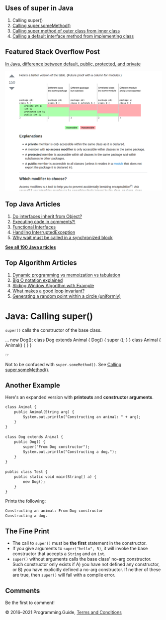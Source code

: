 <span class="underline"></span>

<span class="underline"></span>

## Uses of super in Java

1.  Calling super()
2.  [Calling super.someMethod()](super-method-call.html)
3.  [Calling super method of outer class from inner class](calling-super-method-of-outer-class-from-inner-class.html)
4.  [Calling a default interface method from implementing class](calling-default-interface-method-implementation-from-implementing-class.html)

## Featured Stack Overflow Post

[In Java, difference between default, public, protected, and private](https://stackoverflow.com/a/33627846/276052)

[<img src="../images/so-featured-33627846.png" alt="StackOverflow screenshot thumbnail" class="screenshot" />](https://stackoverflow.com/a/33627846/276052)

<span class="underline"></span>

## Top Java Articles

1.  [Do interfaces inherit from Object?](do-interfaces-inherit-from-object.html)
2.  [Executing code in comments?!](executing-code-in-comments.html)
3.  [Functional Interfaces](functional-interfaces.html)
4.  [Handling InterruptedException](handling-interrupted-exceptions.html)
5.  [Why wait must be called in a synchronized block](why-wait-must-be-in-synchronized.html)

[**See all 190 Java articles**](index.html)

## Top Algorithm Articles

1.  [Dynamic programming vs memoization vs tabulation](../dynamic-programming-vs-memoization-vs-tabulation.html)
2.  [Big O notation explained](../big-o-notation-explained.html)
3.  [Sliding Window Algorithm with Example](../sliding-window-example.html)
4.  [What makes a good loop invariant?](../what-makes-a-good-loop-invariant.html)
5.  [Generating a random point within a circle (uniformly)](../random-point-within-circle.html)

# Java: Calling super()

`super()` calls the constructor of the base class.

... new Dog(); class Dog extends Animal { Dog() { super (); } } class Animal { Animal() { } }

☞

Not to be confused with `super.someMethod()`. See [Calling super.someMethod()](super-method-call.html).

## Another Example

Here's an expanded version with **printouts** and **constructor arguments**.

    class Animal {
        public Animal(String arg) {
            System.out.println("Constructing an animal: " + arg);
        }
    }

    class Dog extends Animal {
        public Dog() {
            super("From Dog constructor");
            System.out.println("Constructing a dog.");
        }
    }

    public class Test {
        public static void main(String[] a) {
            new Dog();
        }
    }

Prints the following:

    Constructing an animal: From Dog constructor
    Constructing a dog.

## The Fine Print

- The call to `super()` must be **the first** statement in the constructor.
- If you give arguments to `super("hello", 5)`, it will invoke the base constructor that accepts a `String` and an `int`.
- `super()` without arguments calls the base class' no-arg constructor. Such constructor only exists if A) you have not defined any constructor, or B) you have explicitly defined a no-arg constructor. If neither of these are true, then `super()` will fail with a compile error.

## Comments

Be the first to comment!

© 2016–2021 Programming.Guide, [Terms and Conditions](../terms-and-conditions.html)
